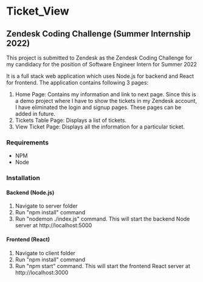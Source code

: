 # Ticket_View

<h2>Zendesk Coding Challenge  (Summer Internship 2022)</h2>

<p>This project is submitted to Zendesk as the Zendesk Coding Challenge for my candidacy for the position of Software Engineer Intern for Summer 2022 </p>

<p>It is a full stack web application which uses Node.js for backend and React for frontend. The application contains following 3 pages:</p>

<ol>
  <li>Home Page: Contains my information and link to next page. Since this is a demo project where I have to show the tickets in my Zendesk account, I have eliminated the login and signup pages. These pages can be added in future.</li>
  <li>Tickets Table Page: Displays a list of tickets.</li>
  <li>View Ticket Page: Displays all the information for a particular ticket.</li>
</ol>

<h3>Requirements</h3>
<ul>
  <li>NPM</li>
  <li>Node</li>
</ul>

<h3> Installation </h3>

<h4>Backend (Node.js)</h4>
<ol>
  <li>Navigate to server folder</li>
  <li>Run "npm install" command</li>
  <li>Run "nodemon ./index.js" command. This will start the backend Node server at http://localhost:5000</li>
</ol>

<h4>Frontend (React)</h4>
<ol>
  <li>Navigate to client folder</li>
  <li>Run "npm install" command</li>
  <li>Run "npm start" command. This will start the frontend React server at http://localhost:3000</li>
</ol>


